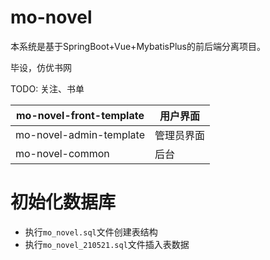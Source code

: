 # mo-novel

本系统是基于SpringBoot+Vue+MybatisPlus的前后端分离项目。

 毕设，仿优书网

TODO: 关注、书单

| mo-novel-front-template | 用户界面   |
| ----------------------- | ---------- |
| mo-novel-admin-template | 管理员界面 |
| mo-novel-common         | 后台       |

# 初始化数据库
- 执行`mo_novel.sql`文件创建表结构
- 执行`mo_novel_210521.sql`文件插入表数据

